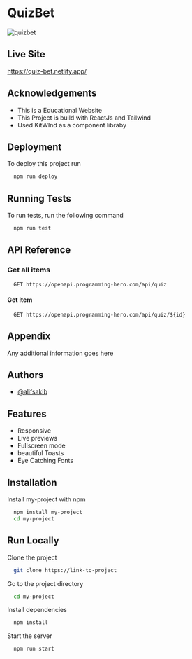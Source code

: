 # QuizBet

![quizbet](https://user-images.githubusercontent.com/61325788/194966774-757ebd09-788a-400d-8aa6-3ca48c545938.png)

## Live Site

<https://quiz-bet.netlify.app/>

## Acknowledgements

- This is a Educational Website
- This Project is build with ReactJs and Tailwind
- Used KitWInd as a component libraby

## Deployment

To deploy this project run

```bash
  npm run deploy
```

## Running Tests

To run tests, run the following command

```bash
  npm run test
```

## API Reference

### Get all items

```http
  GET https://openapi.programming-hero.com/api/quiz
```

#### Get item

```http
  GET https://openapi.programming-hero.com/api/quiz/${id}
```

## Appendix

Any additional information goes here

## Authors

- [@alifsakib](https://www.github.com/AlifSakib)

## Features

- Responsive
- Live previews
- Fullscreen mode
- beautiful Toasts
- Eye Catching Fonts

## Installation

Install my-project with npm

```bash
  npm install my-project
  cd my-project
```

## Run Locally

Clone the project

```bash
  git clone https://link-to-project
```

Go to the project directory

```bash
  cd my-project
```

Install dependencies

```bash
  npm install
```

Start the server

```bash
  npm run start
```
